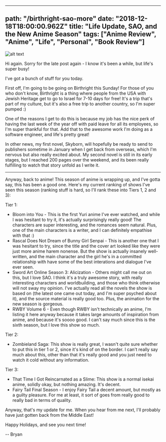 ---
path: "/birthright-sao-more"
date: "2018-12-18T18:00:00.962Z"
title: "Life Update, SAO, and the New Anime Season"
tags: ["Anime Review", "Anime", "Life", "Personal", "Book Review"]
------

![alt text](https://images-na.ssl-images-amazon.com/images/I/51nKUd6cvmL.jpg "Sword Art Online Book 15")

Hi again. Sorry for the late post again - I know it's been a while, but life's super busy!

I've got a bunch of stuff for you today.

First off, I'm going to be going on Birthright this Sunday! For those of you who don't know, Birthright is a thing where people from the USA with Jewish Heritage get to go to Israel for 7-10 days for free! It's a trip that's part of my culture, but it's also a free trip to another country, so I'm super pumped :)

One of the reasons I get to do this is because my job has the nice perk of having the last week of the year off with paid leave for all its employees, so I'm super thankful for that. Add that to the awesome work I'm doing as a software engineer, and life's pretty great!

In other news, my first novel, Skyborn, will hopefully be ready to send to publishers sometime in January when I get back from overseas, which I'm nervous but also really excited about. My second novel is still in its early stages, but I reached 200 pages over the weekend, and its been really fulfilling to watch that story unfold as I write it.

***

Anyway, back to anime! This season of anime is wrapping up, and I've gotta say, this has been a good one. Here's my current ranking of shows I've seen this season (ranking stuff is hard, so I'll rank these into Tiers 1, 2 and 3):

Tier 1: 
- Bloom into You - This is the first Yuri anime I've ever watched, and while I was hesitant to try it, it's actually surprisingly really good! The characters are super interesting, and the romances seem natural. Plus, one of the main characters is a writer, and I can definitely empathise with that :)
- Rascal Does Not Dream of Bunny Girl Senpai - This is another one that I was hesitant to try, since the title and the cover art looked like they were just more anime harem nonense. But the show is actually insanely well-written, and the main character and the girl he's in a committed relationship with have some of the best interations and dialogue I've ever seen.
- Sword Art Online Season 3: Alicization - Others might call me out on this, but I love SAO. I think it's a truly awesome story, with really interesting characters and worldbuilding, and those who think otherwise will not sway my opinion. I've actually read all the novels the show is based on (the latest one came out today, and I'm super psyched about it), and the source material is really good too. Plus, the animation for the new season is gorgeous.
- RWBY Volume 6 - Even though RWBY isn't technically an anime, I'm listing it here anyway because it takes large amounts of inspiration from anime, and because it's soooo good. I can't say much since this is the sixth season, but I love this show so much.

Tier 2:
- Zombieland Saga: This show is really great, I wasn't quite sure whether to put this in tier 1 or 2, since it's kind of on the border. I can't really say much about this, other than that it's really good and you just need to watch it cold without any information.

Tier 3: 
- That Time I Got Reincarnated as a Slime: This show is a normal isekai anime, solidly okay, but nothing amazing. It's decent.
- Fairy Tail Final Season - I enjoy Fairy Tail a decent amount, but mostly as a guilty pleasure. For me at least, it sort of goes from really good to really bad in terms of quality.

Anyway, that's my update for me. When you hear from me next, I'll probably have just gotten back from the Middle East!

Happy Holidays, and see you next time!

-- Bryan